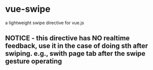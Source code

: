 # vue-swipe
a lightweight swipe directive for vue.js
## NOTICE - this directive has NO realtime feedback, use it in the case of doing sth after swiping. e.g., swith page tab after the swipe gesture operating
